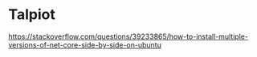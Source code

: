 # Talpiot
https://stackoverflow.com/questions/39233865/how-to-install-multiple-versions-of-net-core-side-by-side-on-ubuntu
